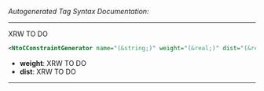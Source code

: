 <!-- THIS IS AN AUTOGENERATED FILE: Don't edit it directly, instead change the schema definition in the code itself. -->

_Autogenerated Tag Syntax Documentation:_

---
XRW TO DO

```xml
<NtoCConstraintGenerator name="(&string;)" weight="(&real;)" dist="(&real;)" />
```

-   **weight**: XRW TO DO
-   **dist**: XRW TO DO

---

